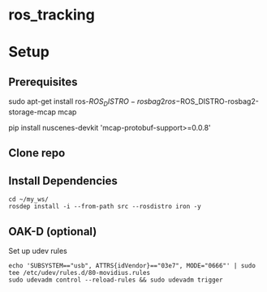 # ros_tracking

# Setup
## Prerequisites
sudo apt-get install ros-$ROS_DISTRO-rosbag2 ros-$ROS_DISTRO-rosbag2-storage-mcap mcap

pip install nuscenes-devkit 'mcap-protobuf-support>=0.0.8'

## Clone repo

## Install Dependencies
```
cd ~/my_ws/
rosdep install -i --from-path src --rosdistro iron -y
```

## OAK-D (optional)
Set up udev rules
```
echo 'SUBSYSTEM=="usb", ATTRS{idVendor}=="03e7", MODE="0666"' | sudo tee /etc/udev/rules.d/80-movidius.rules
sudo udevadm control --reload-rules && sudo udevadm trigger
```